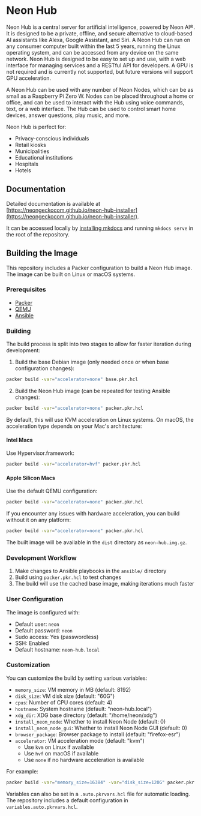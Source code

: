 # Neon Hub

Neon Hub is a central server for artificial intelligence, powered by Neon AI®. It is designed to be a private, offline, and secure alternative to cloud-based AI assistants like Alexa, Google Assistant, and Siri. A Neon Hub can run on any consumer computer built within the last 5 years, running the Linux operating system, and can be accessed from any device on the same network. Neon Hub is designed to be easy to set up and use, with a web interface for managing services and a RESTful API for developers. A GPU is not required and is currently not supported, but future versions will support GPU acceleration.

A Neon Hub can be used with any number of Neon Nodes, which can be as small as a Raspberry Pi Zero W. Nodes can be placed throughout a home or office, and can be used to interact with the Hub using voice commands, text, or a web interface. The Hub can be used to control smart home devices, answer questions, play music, and more.

Neon Hub is perfect for:

- Privacy-conscious individuals
- Retail kiosks
- Municipalities
- Educational institutions
- Hospitals
- Hotels

## Documentation

Detailed documentation is available at [https://neongeckocom.github.io/neon-hub-installer](https://neongeckocom.github.io/neon-hub-installer).

It can be accessed locally by [installing mkdocs](https://www.mkdocs.org/getting-started/) and running `mkdocs serve` in the root of the repository.

## Building the Image

This repository includes a Packer configuration to build a Neon Hub image. The image can be built on Linux or macOS systems.

### Prerequisites

- [Packer](https://www.packer.io/downloads)
- [QEMU](https://www.qemu.org/download/)
- [Ansible](https://docs.ansible.com/ansible/latest/installation_guide/intro_installation.html)

### Building

The build process is split into two stages to allow for faster iteration during development:

1. Build the base Debian image (only needed once or when base configuration changes):

```bash
packer build -var="accelerator=none" base.pkr.hcl
```

2. Build the Neon Hub image (can be repeated for testing Ansible changes):

```bash
packer build -var="accelerator=none" packer.pkr.hcl
```

By default, this will use KVM acceleration on Linux systems. On macOS, the acceleration type depends on your Mac's architecture:

#### Intel Macs

Use Hypervisor.framework:

```bash
packer build -var="accelerator=hvf" packer.pkr.hcl
```

#### Apple Silicon Macs

Use the default QEMU configuration:

```bash
packer build -var="accelerator=none" packer.pkr.hcl
```

If you encounter any issues with hardware acceleration, you can build without it on any platform:

```bash
packer build -var="accelerator=none" packer.pkr.hcl
```

The built image will be available in the `dist` directory as `neon-hub.img.gz`.

### Development Workflow

1. Make changes to Ansible playbooks in the `ansible/` directory
2. Build using `packer.pkr.hcl` to test changes
3. The build will use the cached base image, making iterations much faster

### User Configuration

The image is configured with:

- Default user: `neon`
- Default password: `neon`
- Sudo access: Yes (passwordless)
- SSH: Enabled
- Default hostname: `neon-hub.local`

### Customization

You can customize the build by setting various variables:

- `memory_size`: VM memory in MB (default: 8192)
- `disk_size`: VM disk size (default: "60G")
- `cpus`: Number of CPU cores (default: 4)
- `hostname`: System hostname (default: "neon-hub.local")
- `xdg_dir`: XDG base directory (default: "/home/neon/xdg")
- `install_neon_node`: Whether to install Neon Node (default: 0)
- `install_neon_node_gui`: Whether to install Neon Node GUI (default: 0)
- `browser_package`: Browser package to install (default: "firefox-esr")
- `accelerator`: VM acceleration mode (default: "kvm")
  - Use `kvm` on Linux if available
  - Use `hvf` on macOS if available
  - Use `none` if no hardware acceleration is available

For example:

```bash
packer build -var="memory_size=16384" -var="disk_size=120G" packer.pkr.hcl
```

Variables can also be set in a `.auto.pkrvars.hcl` file for automatic loading. The repository includes a default configuration in `variables.auto.pkrvars.hcl`.
